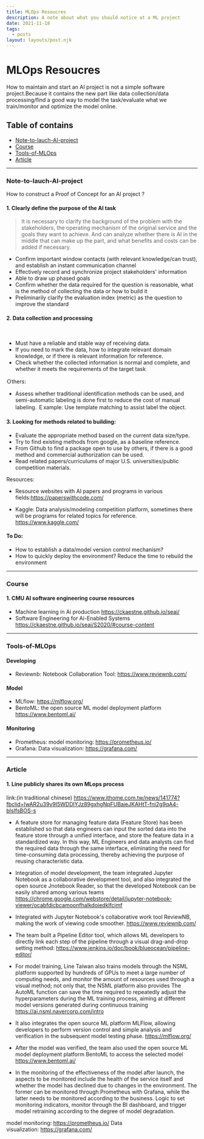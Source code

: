 ```yaml
---
title: MLOps Resoucres
description: A note about what you should notice at a ML project 
date: 2021-11-18
tags:
  - posts
layout: layouts/post.njk
---
```

# MLOps Resoucres

How to maintain and start an AI project is not a simple software project.Because it contains the new part like data collection/data processing/find a good way to model the task/evaluate what we train/monitor and optimize the model online.

## Table of contains
* [Note-to-lauch-AI-project](#Note-to-lauch-AI-project)
* [Course](#Course)
* [Tools-of-MLOps](#Tools-of-MLOps)
* [Article](#Article)




----
### Note-to-lauch-AI-project
<a id="Note-to-lauch-AI-project"> </a>

How to construct a Proof of Concept for an AI project ?

#### 1. Clearly define the purpose of the AI task

>It is necessary to clarify the background of the problem with the stakeholders, the operating mechanism of the original service and the goals they want to achieve. And can analyze whether there is AI in the middle that can make up the part, and what benefits and costs can be added if necessary.

- Confirm important window contacts (with relevant knowledge/can trust), and establish an instant communication channel
- Effectively record and synchronize project stakeholders' information
- Able to draw up phased goals  
- Confirm whether the data required for the question is reasonable, what is the method of collecting the data or how to build it
- Preliminarily clarify the evaluation index (metric) as the question to improve the standard


#### 2. Data collection and processing  
    
- Must have a reliable and stable way of receiving data.
- If you need to mark the data, how to integrate relevant domain knowledge, or if there is relevant information for reference.
- Check whether the collected information is normal and complete, and whether it meets the requirements of the target task

Ｏthers:
- Assess whether traditional identification methods can be used, and semi-automatic labeling is done first to reduce the cost of manual labeling.
  Ｅxample: Use template matching to assist label the object.
  

#### 3. Looking for methods related to building:

- Evaluate the appropriate method based on the current data size/type.
- Try to find existing methods from google, as a baseline reference.
- From Github to find a package open to use by others, if there is a good method and commercial authorization can be used.
- Read related papers/curriculums of major U.S. universities/public competition materials.

Resources:
  - Resource websites with AI papers and programs in various fields:https://paperswithcode.com/
  
  - Kaggle: Data analysis/modeling competition platform, sometimes there will be programs for related topics for reference.
  https://www.kaggle.com/


#### To Do:
- How to establish a data/model version control mechanism?
- How to quickly deploy the environment? Reduce the time to rebuild the environment

---

### Course
<a id="Course"> </a>

#### 1. CMU AI software engineering course resources
- Machine learning in Ai production https://ckaestne.github.io/seai/
- Software Engineering for Ai-Enabled Systems https://ckaestne.github.io/seai/S2020/#course-content

---
### Tools-of-MLOps
<a id="Tools-of-MLOps"> </a>

#### Developing
- Reviewnb: Notebook Collaboration Tool: https://www.reviewnb.com/

#### Model
- MLflow: https://mlflow.org/
- BentoML: the open source ML model deployment platform https://www.bentoml.ai/

#### Monitoring
- Prometheus: model monitoring: https://prometheus.io/
- Grafana: Data visualization: https://grafana.com/


---
### Article
<a id="Article"> </a>

#### 1. Line publicly shares its own MLops process
link:(in traditional chinese) https://www.ithome.com.tw/news/141774?fbclid=IwAR2u39v9I5WDDlYJz89gxhgNpFUBajeJKAHtT-fni2g9qA4-blsIfsBOS-s


- A feature store for managing feature data (Feature Store) has been established so that data engineers can input the sorted data into the feature store through a unified interface, and store the feature data in a standardized way. In this way, ML Engineers and data analysts can find the required data through the same interface, eliminating the need for time-consuming data processing, thereby achieving the purpose of reusing characteristic data.

- Integration of model development, the team integrated Jupyter Notebook as a collaborative development tool, and also integrated the open source Jnotebook Reader, so that the developed Notebook can be easily shared among various teams
https://chrome.google.com/webstore/detail/jupyter-notebook-viewer/ocabfdicbcamoonfhalkdojedklfcjmf

- Integrated with Jupyter Notebook's collaborative work tool ReviewNB, making the work of viewing code smoother.
https://www.reviewnb.com/


- The team built a Pipeline Editor tool, which allows ML developers to directly link each step of the pipeline through a visual drag-and-drop setting method: https://www.jenkins.io/doc/book/blueocean/pipeline-editor/

- For model training, Line Taiwan also trains models through the NSML platform supported by hundreds of GPUs to meet a large number of computing needs, and monitor the amount of resources used through a visual method; not only that, the NSML platform also provides The AutoML function can save the time required to repeatedly adjust the hyperparameters during the ML training process, aiming at different model versions generated during continuous training
https://ai.nsml.navercorp.com/intro

- It also integrates the open source ML platform MLFlow, allowing developers to perform version control and simple analysis and verification in the subsequent model testing phase.
https://mlflow.org/

- After the model was verified, the team also used the open source ML model deployment platform BentoML to access the selected model
https://www.bentoml.ai/


- In the monitoring of the effectiveness of the model after launch, the aspects to be monitored include the health of the service itself and whether the model has declined due to changes in the environment. The former can be monitored through Prometheus with Grafana, while the latter needs to be monitored according to the business. Logic to set monitoring indicators, monitor through the BI dashboard, and trigger model retraining according to the degree of model degradation.

model monitoring: https://prometheus.io/
Data visualization: https://grafana.com/